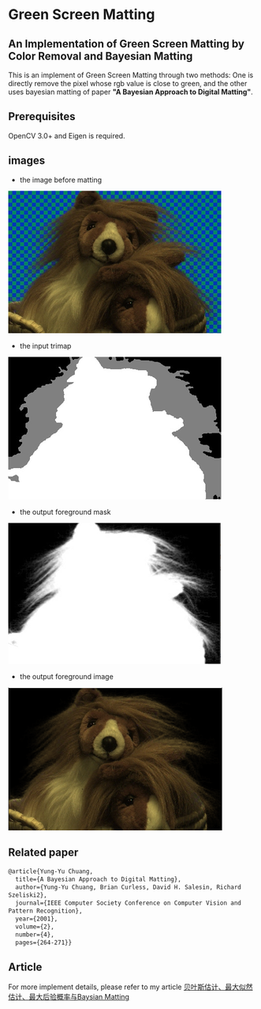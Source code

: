 # Green Screen Matting

## An Implementation of Green Screen Matting by Color Removal and Bayesian Matting

This is an implement of Green Screen Matting through two methods: One is directly remove the pixel whose rgb value is close to green, and the other uses bayesian matting of paper **"A Bayesian Approach to Digital Matting"**.

## Prerequisites

OpenCV 3.0+ and Eigen is required.

## images

* the image before matting

![](./test_images/teddy.jpg)

* the input trimap

![](test_images/trimapT.png)

* the output foreground mask

![](test_images/Selection_025.png)

* the output foreground image

![](test_images/Selection_026.png)

## Related paper

```
@article{Yung-Yu Chuang,
  title={A Bayesian Approach to Digital Matting},
  author={Yung-Yu Chuang, Brian Curless, David H. Salesin, Richard Szeliski2},
  journal={IEEE Computer Society Conference on Computer Vision and Pattern Recognition}, 
  year={2001},
  volume={2}, 
  number={4}, 
  pages={264-271}}
```

## Article

For more implement details, please refer to my article [贝叶斯估计、最大似然估计、最大后验概率与Baysian Matting](https://epsavlc.github.io/2018/12/22/baysian-matting.html)
